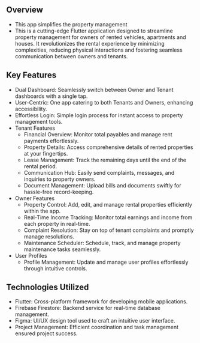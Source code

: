 ## Overview
- This app simplifies the property management
- This is a cutting-edge Flutter application designed to streamline property management for owners of rented vehicles, apartments and houses. It revolutionizes the rental experience by minimizing complexities, reducing physical interactions and fostering seamless communication between owners and tenants.

## Key Features
- Dual Dashboard: Seamlessly switch between Owner and Tenant dashboards with a single tap.
- User-Centric: One app catering to both Tenants and Owners, enhancing accessibility.
- Effortless Login: Simple login process for instant access to property management tools.
- Tenant Features
  - Financial Overview: Monitor total payables and manage rent payments effortlessly.
  - Property Details: Access comprehensive details of rented properties at your fingertips.
  - Lease Management: Track the remaining days until the end of the rental period.
  - Communication Hub: Easily send complaints, messages, and inquiries to property owners.
  - Document Management: Upload bills and documents swiftly for hassle-free record-keeping.
- Owner Features
  - Property Control: Add, edit, and manage rental properties efficiently within the app.
  - Real-Time Income Tracking: Monitor total earnings and income from each property in real-time.
  - Complaint Resolution: Stay on top of tenant complaints and promptly manage resolutions.
  - Maintenance Scheduler: Schedule, track, and manage property maintenance tasks seamlessly.
- User Profiles
  - Profile Management: Update and manage user profiles effortlessly through intuitive controls.
## Technologies Utilized
- Flutter: Cross-platform framework for developing mobile applications.
- Firebase Firestore: Backend service for real-time database management.
- Figma: UI/UX design tool used to craft an intuitive user interface.
- Project Management: Efficient coordination and task management ensured project success.




